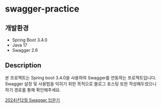 # swagger-practice

## 개발환경
- Spring Boot 3.4.0
- Java 17
- Swagger 2.6

## Description
본 프로젝트는 Spring boot 3.4.0을 사용하여 Swagger를 연동하는 프로젝트입니다.<br>
Swagger 설정 및 사용법을 익히기 위한 목적으로 블로그 포스팅 또한 작성해두었으니 하기 경로를 통해 확인해주세요.<br>

[2024년12월 Swagger 입문기](https://better-tomorrow-than-today.tistory.com/115)

